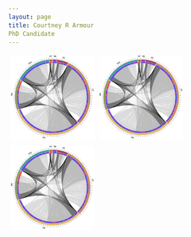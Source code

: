 ```yaml
---
layout: page
title: Courtney R Armour
PhD Candidate
---
```




<style>
.container {
  position: relative;
  width: 100%;
}

.image {
  display: block;
  width: 100%;
  height: auto;
}

.column {
  float: left;
  width: 33.33%;
  padding: 5px;
}

@media screen and (max-width: 500px) {
  .column {
    width: 100%;
  }
}
</style>

<div class="row"> 
  <div class="column">
  	  <div class="container">
        <a href="/pages/research.html#r1">
        <img src="/content/images/circos.png" class="img-responsive" style="max-width:100%;height:auto;">
        </a>
  	  </div>
   </div>
  <div class="column"> 
      <div class="container">
        <a href="/pages/research.html#r2">
        <img src="/content/images/circos.png" class="img-responsive" style="max-width:100%;height:auto;">
        </a>
  	  </div>
  </div>
  <div class="column">
    	<div class="container">
        <a href="/pages/research.html#r3">
        <img src="/content/images/circos.png" class="img-responsive" style="max-width:100%;height:auto;">
        </a>
   	  </div>
   </div>
</div>
